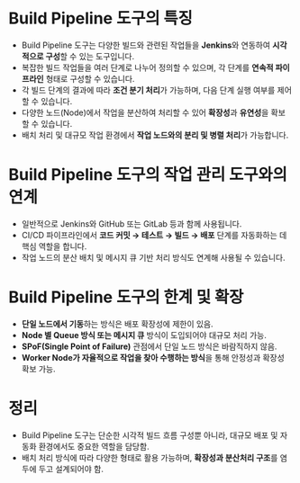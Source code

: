 # Build Pipeline 도구의 특징
- Build Pipeline 도구는 다양한 빌드와 관련된 작업들을 **Jenkins**와 연동하여 **시각적으로 구성**할 수 있는 도구입니다.
- 복잡한 빌드 작업들을 여러 단계로 나누어 정의할 수 있으며, 각 단계를 **연속적 파이프라인** 형태로 구성할 수 있습니다.
- 각 빌드 단계의 결과에 따라 **조건 분기 처리**가 가능하며, 다음 단계 실행 여부를 제어할 수 있습니다.
- 다양한 노드(Node)에서 작업을 분산하여 처리할 수 있어 **확장성**과 **유연성**을 확보할 수 있습니다.
- 배치 처리 및 대규모 작업 환경에서 **작업 노드와의 분리 및 병렬 처리**가 가능합니다.
# Build Pipeline 도구의 작업 관리 도구와의 연계
- 일반적으로 Jenkins와 GitHub 또는 GitLab 등과 함께 사용됩니다.
- CI/CD 파이프라인에서 **코드 커밋 → 테스트 → 빌드 → 배포** 단계를 자동화하는 데 핵심 역할을 합니다.
- 작업 노드의 분산 배치 및 메시지 큐 기반 처리 방식도 연계해 사용될 수 있습니다.
# Build Pipeline 도구의 한계 및 확장
- **단일 노드에서 기동**하는 방식은 배포 확장성에 제한이 있음.
- **Node 별 Queue 방식 또는 메시지 큐** 방식이 도입되어야 대규모 처리 가능.
- **SPoF(Single Point of Failure)** 관점에서 단일 노드 방식은 바람직하지 않음.
- **Worker Node가 자율적으로 작업을 찾아 수행하는 방식**을 통해 안정성과 확장성 확보 가능.
# 정리
- Build Pipeline 도구는 단순한 시각적 빌드 흐름 구성뿐 아니라, 대규모 배포 및 자동화 환경에서도 중요한 역할을 담당함.
- 배치 처리 방식에 따라 다양한 형태로 활용 가능하며, **확장성과 분산처리 구조**를 염두에 두고 설계되어야 함.

